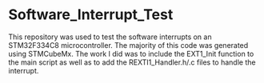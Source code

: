 # Software_Interrupt_Test
 This repository was used to test the software interrupts on an STM32F334C8 microcontroller. The majority of this code was generated using STMCubeMx. The work I did was to include the EXT1_Init function to the main script as well as to add the REXTI1_Handler.h/.c files to handle the interrupt. 
